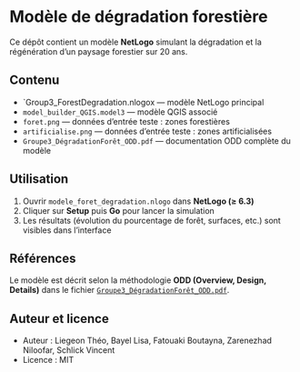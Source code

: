 # Modèle de dégradation forestière

Ce dépôt contient un modèle **NetLogo** simulant la dégradation et la régénération d’un paysage forestier sur 20 ans.

## Contenu

- `Group3_ForestDegradation.nlogox — modèle NetLogo principal  
- `model_builder_QGIS.model3` — modèle QGIS associé  
- `foret.png` — données d’entrée teste : zones forestières  
- `artificialise.png` — données d’entrée teste : zones artificialisées  
- `Groupe3_DégradationForêt_ODD.pdf` — documentation ODD complète du modèle  

## Utilisation

1. Ouvrir `modele_foret_degradation.nlogo` dans **NetLogo (≥ 6.3)**  
2. Cliquer sur **Setup** puis **Go** pour lancer la simulation  
3. Les résultats (évolution du pourcentage de forêt, surfaces, etc.) sont visibles dans l’interface

## Références

Le modèle est décrit selon la méthodologie **ODD (Overview, Design, Details)** dans le fichier [`Groupe3_DégradationForêt_ODD.pdf`](./Groupe3_DégradationForêt_ODD.pdf).

## Auteur et licence

- Auteur : Liegeon Théo, Bayel  Lisa, Fatouaki Boutayna, Zarenezhad Niloofar, Schlick Vincent 
- Licence : MIT
